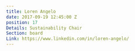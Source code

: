 ```yaml
---
title: Loren Angelo
date: 2017-09-19 12:45:00 Z
position: 17
Details: Sustainability Chair
Section: board
Link: https://www.linkedin.com/in/loren-angelo/
---
```


